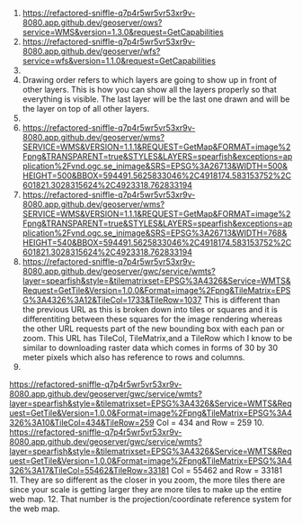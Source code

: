 1. https://refactored-sniffle-q7p4r5wr5vr53xr9v-8080.app.github.dev/geoserver/ows?service=WMS&version=1.3.0&request=GetCapabilities
2. https://refactored-sniffle-q7p4r5wr5vr53xr9v-8080.app.github.dev/geoserver/wfs?service=wfs&version=1.1.0&request=GetCapabilities
3. 
4. Drawing order refers to which layers are going to show up in front of other layers. This is how you can show all the layers properly so that everything is visible. The last layer will be the last one drawn and will be the layer on top of all other layers.
5.  
6. https://refactored-sniffle-q7p4r5wr5vr53xr9v-8080.app.github.dev/geoserver/wms?SERVICE=WMS&VERSION=1.1.1&REQUEST=GetMap&FORMAT=image%2Fpng&TRANSPARENT=true&STYLES&LAYERS=spearfish&exceptions=application%2Fvnd.ogc.se_inimage&SRS=EPSG%3A26713&WIDTH=500&HEIGHT=500&BBOX=594491.5625833046%2C4918174.583153752%2C601821.3028315624%2C4923318.762833194 
7. https://refactored-sniffle-q7p4r5wr5vr53xr9v-8080.app.github.dev/geoserver/wms?SERVICE=WMS&VERSION=1.1.1&REQUEST=GetMap&FORMAT=image%2Fpng&TRANSPARENT=true&STYLES&LAYERS=spearfish&exceptions=application%2Fvnd.ogc.se_inimage&SRS=EPSG%3A26713&WIDTH=768&HEIGHT=540&BBOX=594491.5625833046%2C4918174.583153752%2C601821.3028315624%2C4923318.762833194 
8. https://refactored-sniffle-q7p4r5wr5vr53xr9v-8080.app.github.dev/geoserver/gwc/service/wmts?layer=spearfish&style=&tilematrixset=EPSG%3A4326&Service=WMTS&Request=GetTile&Version=1.0.0&Format=image%2Fpng&TileMatrix=EPSG%3A4326%3A12&TileCol=1733&TileRow=1037 This is different than the previous URL as this is broken down into tiles or squares and it is differentiting between these squares for the image rendering whereas the other URL requests part of the new bounding box with each pan or zoom. This URL has TileCol, TileMatrix,and a TileRow which I know to be similar to downloading raster data which comes in forms of 30 by 30 meter pixels which also has reference to rows and columns. 
9. 
https://refactored-sniffle-q7p4r5wr5vr53xr9v-8080.app.github.dev/geoserver/gwc/service/wmts?layer=spearfish&style=&tilematrixset=EPSG%3A4326&Service=WMTS&Request=GetTile&Version=1.0.0&Format=image%2Fpng&TileMatrix=EPSG%3A4326%3A10&TileCol=434&TileRow=259 Col = 434 and Row = 259
10. 
https://refactored-sniffle-q7p4r5wr5vr53xr9v-8080.app.github.dev/geoserver/gwc/service/wmts?layer=spearfish&style=&tilematrixset=EPSG%3A4326&Service=WMTS&Request=GetTile&Version=1.0.0&Format=image%2Fpng&TileMatrix=EPSG%3A4326%3A17&TileCol=55462&TileRow=33181 Col = 55462 and Row = 33181
11. They are so different as the closer in you zoom, the more tiles there are since your scale is getting larger they are more tiles to make up the entire web map. 
12. That number is the projection/coordinate reference system for the web map. 